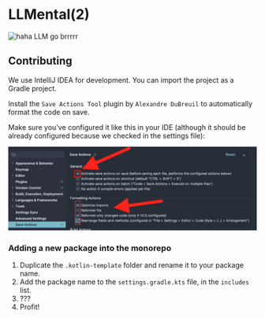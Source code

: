 # LLMental(2)

![haha LLM go brrrrr](https://explosion.ai/static/1863c4dfa57ad28dbbd68e432bde34e9/66a58/llm-maximalism_meme.jpg)

## Contributing

We use IntelliJ IDEA for development. You can import the project as a Gradle project.

Install the `Save Actions Tool` plugin by `Alexandre DuBreuil` to automatically format the code on save.

Make sure you've configured it like this in your IDE (although it should be already configured because we
checked in the settings file):

![Save Actions Tool settings](./.docassets/format-on-save.png)

### Adding a new package into the monorepo

1. Duplicate the `.kotlin-template` folder and rename it to your package name.
2. Add the package name to the `settings.gradle.kts` file, in the `includes` list.
3. ???
4. Profit!